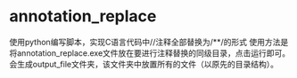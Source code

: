 # annotation_replace
使用python编写脚本，实现C语言代码中//注释全部替换为/**/的形式
使用方法是将annotation_replace.exe文件放在要进行注释替换的同级目录，点击运行即可。会生成output_file文件夹，该文件夹中放置所有的文件（以原先的目录结构）。
